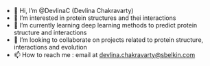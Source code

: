 - 👋 Hi, I’m @DevlinaC (Devlina Chakravarty)
- 👀 I’m interested in protein structures and thei interactions
- 🌱 I’m currently learning deep learning methods to predict protein structure and interactions
- 💞️ I’m looking to collaborate on projects related to protein structure, interactions and evolution
- 📫 How to reach me : email at devlina.chakravarty@sbelkin.com

<!---
DevlinaC/DevlinaC is a ✨ special ✨ repository because its `README.md` (this file) appears on your GitHub profile.
You can click the Preview link to take a look at your changes.
--->
